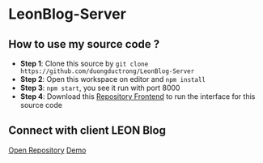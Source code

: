 # LeonBlog-Server

## How to use my source code ?
- **Step 1**: Clone this source by ```git clone https://github.com/duongductrong/LeonBlog-Server```
- **Step 2**: Open this workspace on editor and ```npm install```
- **Step 3**: ```npm start```, you see it run with port 8000
- **Step 4**: Download this [Repository Frontend](https://github.com/duongductrong/leon) to run the interface for this source code

## Connect with client LEON Blog

[Open Repository](https://github.com/duongductrong/leon)
[Demo](https://leon-sand.firebaseapp.com/)
